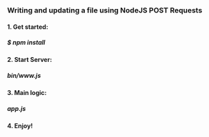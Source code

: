 <h3>Writing and updating a file using NodeJS POST Requests</h3>
<h4>1. Get started:</h4><h5>$ npm install</h5>
<h4>2. Start Server:</h4><h5>bin/www.js</h5>
<h4>3. Main logic:</h4><h5>app.js</h5>
<h4>4. Enjoy!</h4>